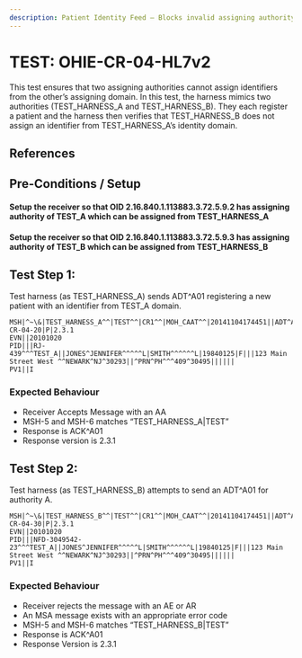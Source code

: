 ```yaml
---
description: Patient Identity Feed – Blocks invalid assigning authority
---
```


# TEST: OHIE-CR-04-HL7v2

This test ensures that two assigning authorities cannot assign identifiers from the other’s assigning domain. In this test, the harness mimics two authorities \(TEST\_HARNESS\_A and TEST\_HARNESS\_B\). They each register a patient and the harness then verifies that TEST\_HARNESS\_B does not assign an identifier from TEST\_HARNESS\_A’s identity domain.

## References

## Pre-Conditions / Setup

#### Setup the receiver so that OID 2.16.840.1.113883.3.72.5.9.2 has assigning authority of TEST\_A which can be assigned from TEST\_HARNESS\_A

#### Setup the receiver so that OID 2.16.840.1.113883.3.72.5.9.3 has assigning authority of TEST\_B which can be assigned from TEST\_HARNESS\_B

## Test Step 1:

Test harness \(as TEST\_HARNESS\_A\) sends ADT^A01 registering a new patient with an identifier from TEST\_A domain.

```text
MSH|^~\&|TEST_HARNESS_A^^|TEST^^|CR1^^|MOH_CAAT^^|20141104174451||ADT^A01^ADT_A01|TEST-CR-04-20|P|2.3.1
EVN||20101020
PID|||RJ-439^^^TEST_A||JONES^JENNIFER^^^^^L|SMITH^^^^^^L|19840125|F|||123 Main Street West ^^NEWARK^NJ^30293||^PRN^PH^^^409^30495||||||
PV1||I

```

### Expected Behaviour

* Receiver Accepts Message with an AA
* MSH-5 and MSH-6 matches “TEST\_HARNESS\_A\|TEST”
* Response is ACK^A01
* Response version is 2.3.1

## Test Step 2:

Test harness \(as TEST\_HARNESS\_B\) attempts to send an ADT^A01 for authority A.

```text
MSH|^~\&|TEST_HARNESS_B^^|TEST^^|CR1^^|MOH_CAAT^^|20141104174451||ADT^A01^ADT_A01|TEST-CR-04-30|P|2.3.1
EVN||20101020
PID|||NFD-3049542-23^^^TEST_A||JONES^JENNIFER^^^^^L|SMITH^^^^^^L|19840125|F|||123 Main Street West ^^NEWARK^NJ^30293||^PRN^PH^^^409^30495||||||
PV1||I
```

### Expected Behaviour

* Receiver rejects the message with an AE or AR
* An MSA message exists with an appropriate error code
* MSH-5 and MSH-6 matches “TEST\_HARNESS\_B\|TEST”
* Response is ACK^A01
* Response Version is 2.3.1

